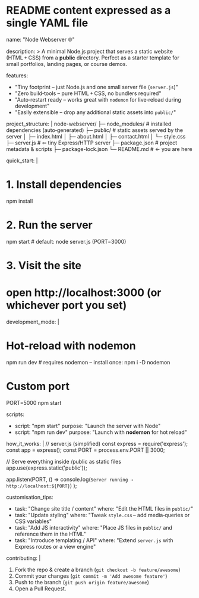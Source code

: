 # README content expressed as a single YAML file
name: "Node Webserver 🌐"

description: >
  A minimal Node.js project that serves a static website (HTML + CSS) from a
  **public** directory. Perfect as a starter template for small portfolios,
  landing pages, or course demos.

features:
  - "Tiny footprint – just Node.js and one small server file (`server.js`)"
  - "Zero build‑tools – pure HTML + CSS, no bundlers required"
  - "Auto‑restart ready – works great with `nodemon` for live‑reload during development"
  - "Easily extensible – drop any additional static assets into `public/`"

project_structure: |
  node-webserver/
  ├─ node_modules/          # installed dependencies (auto‑generated)
  ├─ public/                # static assets served by the server
  │  ├─ index.html
  │  ├─ about.html
  │  ├─ contact.html
  │  └─ style.css
  ├─ server.js              # ⇦ tiny Express/HTTP server
  ├─ package.json           # project metadata & scripts
  ├─ package-lock.json
  └─ README.md              # ← you are here

quick_start: |
  # 1. Install dependencies
  npm install

  # 2. Run the server
  npm start               # default: node server.js  (PORT=3000)

  # 3. Visit the site
  # open http://localhost:3000         (or whichever port you set)

development_mode: |
  # Hot‑reload with nodemon
  npm run dev             # requires nodemon – install once: npm i -D nodemon

  # Custom port
  PORT=5000 npm start

scripts:
  - script: "npm start"
    purpose: "Launch the server with Node"
  - script: "npm run dev"
    purpose: "Launch with **nodemon** for hot reload"

how_it_works: |
  // server.js (simplified)
  const express = require('express');
  const app     = express();
  const PORT    = process.env.PORT || 3000;

  // Serve everything inside /public as static files
  app.use(express.static('public'));

  app.listen(PORT, () =>
    console.log(`Server running → http://localhost:${PORT}`)
  );

customisation_tips:
  - task: "Change site title / content"
    where: "Edit the HTML files in `public/`"
  - task: "Update styling"
    where: "Tweak `style.css` – add media‑queries or CSS variables"
  - task: "Add JS interactivity"
    where: "Place JS files in `public/` and reference them in the HTML"
  - task: "Introduce templating / API"
    where: "Extend `server.js` with Express routes or a view engine"

contributing: |
  1. Fork the repo & create a branch (`git checkout -b feature/awesome`)
  2. Commit your changes (`git commit -m 'Add awesome feature'`)
  3. Push to the branch (`git push origin feature/awesome`)
  4. Open a Pull Request.
